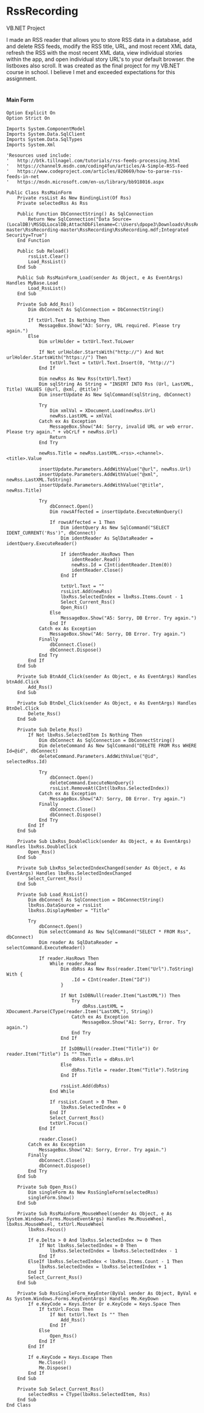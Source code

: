 # RssRecording
VB.NET Project

I made an RSS reader that allows you to store RSS data in a database, add and delete RSS feeds, modify the RSS title, URL, and most recent XML data, refresh the RSS with the most recent XML data, view individual stories within the app, and open individual story URL's to your default browser. the listboxes also scroll. It was created as the final project for my VB.NET course in school. I believe I met and exceeded expectations for this assignment.
 #

 
#### Main Form
    Option Explicit On
    Option Strict On

    Imports System.ComponentModel
    Imports System.Data.SqlClient
    Imports System.Data.SqlTypes
    Imports System.Xml

    'Resources used include:
    '   http://btk.tillnagel.com/tutorials/rss-feeds-processing.html
    '   https://channel9.msdn.com/coding4fun/articles/A-Simple-RSS-Feed
    '   https://www.codeproject.com/articles/820669/how-to-parse-rss-feeds-in-net
    '   https://msdn.microsoft.com/en-us/library/bb918016.aspx

    Public Class RssMainForm
        Private rssList As New BindingList(Of Rss)
        Private selectedRss As Rss

        Public Function DbConnectString() As SqlConnection
            Return New SqlConnection("Data Source=(LocalDB)\MSSQLLocalDB;AttachDbFilename=C:\Users\dpope3\Downloads\RssRecording-master\RssRecording-master\RssRecording\RssRecording.mdf;Integrated Security=True")
        End Function

        Public Sub Reload()
            rssList.Clear()
            Load_RssList()
        End Sub

        Public Sub RssMainForm_Load(sender As Object, e As EventArgs) Handles MyBase.Load
            Load_RssList()
        End Sub

        Private Sub Add_Rss()
            Dim dbConnect As SqlConnection = DbConnectString()

            If txtUrl.Text Is Nothing Then
                MessageBox.Show("A3: Sorry, URL required. Please try again.")
            Else
                Dim urlHolder = txtUrl.Text.ToLower

                If Not urlHolder.StartsWith("http://") And Not urlHolder.StartsWith("https://") Then
                    txtUrl.Text = txtUrl.Text.Insert(0, "http://")
                End If

                Dim newRss As New Rss(txtUrl.Text)
                Dim sqlString As String = "INSERT INTO Rss (Url, LastXML, Title) VALUES (@url, @xml, @title)"
                Dim insertUpdate As New SqlCommand(sqlString, dbConnect)

                Try
                    Dim xmlVal = XDocument.Load(newRss.Url)
                    newRss.LastXML = xmlVal
                Catch ex As Exception
                    MessageBox.Show("A4: Sorry, invalid URL or web error. Please try again." + vbCrLf + newRss.Url)
                    Return
                End Try

                newRss.Title = newRss.LastXML.<rss>.<channel>.<title>.Value

                insertUpdate.Parameters.AddWithValue("@url", newRss.Url)
                insertUpdate.Parameters.AddWithValue("@xml", newRss.LastXML.ToString)
                insertUpdate.Parameters.AddWithValue("@title", newRss.Title)

                Try
                    dbConnect.Open()
                    Dim rowsAffected = insertUpdate.ExecuteNonQuery()

                    If rowsAffected = 1 Then
                        Dim identQuery As New SqlCommand("SELECT IDENT_CURRENT('Rss')", dbConnect)
                        Dim identReader As SqlDataReader = identQuery.ExecuteReader()

                        If identReader.HasRows Then
                            identReader.Read()
                            newRss.Id = CInt(identReader.Item(0))
                            identReader.Close()
                        End If

                        txtUrl.Text = ""
                        rssList.Add(newRss)
                        lbxRss.SelectedIndex = lbxRss.Items.Count - 1
                        Select_Current_Rss()
                        Open_Rss()
                    Else
                        MessageBox.Show("A5: Sorry, DB Error. Try again.")
                    End If
                Catch ex As Exception
                    MessageBox.Show("A6: Sorry, DB Error. Try again.")
                Finally
                    dbConnect.Close()
                    dbConnect.Dispose()
                End Try
            End If
        End Sub

        Private Sub BtnAdd_Click(sender As Object, e As EventArgs) Handles btnAdd.Click
            Add_Rss()
        End Sub

        Private Sub BtnDel_Click(sender As Object, e As EventArgs) Handles BtnDel.Click
            Delete_Rss()
        End Sub

        Private Sub Delete_Rss()
            If Not lbxRss.SelectedItem Is Nothing Then
                Dim dbConnect As SqlConnection = DbConnectString()
                Dim deleteCommand As New SqlCommand("DELETE FROM Rss WHERE Id=@id", dbConnect)
                deleteCommand.Parameters.AddWithValue("@id", selectedRss.Id)

                Try
                    dbConnect.Open()
                    deleteCommand.ExecuteNonQuery()
                    rssList.RemoveAt(CInt(lbxRss.SelectedIndex))
                Catch ex As Exception
                    MessageBox.Show("A7: Sorry, DB Error. Try again.")
                Finally
                    dbConnect.Close()
                    dbConnect.Dispose()
                End Try
            End If
        End Sub

        Private Sub LbxRss_DoubleClick(sender As Object, e As EventArgs) Handles lbxRss.DoubleClick
            Open_Rss()
        End Sub

        Private Sub LbxRss_SelectedIndexChanged(sender As Object, e As EventArgs) Handles lbxRss.SelectedIndexChanged
            Select_Current_Rss()
        End Sub

        Private Sub Load_RssList()
            Dim dbConnect As SqlConnection = DbConnectString()
            lbxRss.DataSource = rssList
            lbxRss.DisplayMember = "Title"

            Try
                dbConnect.Open()
                Dim selectCommand As New SqlCommand("SELECT * FROM Rss", dbConnect)
                Dim reader As SqlDataReader = selectCommand.ExecuteReader()

                If reader.HasRows Then
                    While reader.Read
                        Dim dbRss As New Rss(reader.Item("Url").ToString) With {
                            .Id = CInt(reader.Item("Id"))
                        }

                        If Not IsDBNull(reader.Item("LastXML")) Then
                            Try
                                dbRss.LastXML = XDocument.Parse(CType(reader.Item("LastXML"), String))
                            Catch ex As Exception
                                MessageBox.Show("A1: Sorry, Error. Try again.")
                            End Try
                        End If

                        If IsDBNull(reader.Item("Title")) Or reader.Item("Title") Is "" Then
                            dbRss.Title = dbRss.Url
                        Else
                            dbRss.Title = reader.Item("Title").ToString
                        End If

                        rssList.Add(dbRss)
                    End While

                    If rssList.Count > 0 Then
                        lbxRss.SelectedIndex = 0
                    End If
                    Select_Current_Rss()
                    txtUrl.Focus()
                End If

                reader.Close()
            Catch ex As Exception
                MessageBox.Show("A2: Sorry, Error. Try again.")
            Finally
                dbConnect.Close()
                dbConnect.Dispose()
            End Try
        End Sub

        Private Sub Open_Rss()
            Dim singleForm As New RssSingleForm(selectedRss)
            singleForm.Show()
        End Sub

        Private Sub RssMainForm_MouseWheel(sender As Object, e As System.Windows.Forms.MouseEventArgs) Handles Me.MouseWheel, lbxRss.MouseWheel, txtUrl.MouseWheel
            lbxRss.Focus()

            If e.Delta > 0 And lbxRss.SelectedIndex >= 0 Then
                If Not lbxRss.SelectedIndex = 0 Then
                    lbxRss.SelectedIndex = lbxRss.SelectedIndex - 1
                End If
            ElseIf lbxRss.SelectedIndex < lbxRss.Items.Count - 1 Then
                lbxRss.SelectedIndex = lbxRss.SelectedIndex + 1
            End If
            Select_Current_Rss()
        End Sub

        Private Sub RssSingleForm_KeyEnter(ByVal sender As Object, ByVal e As System.Windows.Forms.KeyEventArgs) Handles Me.KeyDown
            If e.KeyCode = Keys.Enter Or e.KeyCode = Keys.Space Then
                If txtUrl.Focus Then
                    If Not txtUrl.Text Is "" Then
                        Add_Rss()
                    End If
                Else
                    Open_Rss()
                End If
            End If

            If e.KeyCode = Keys.Escape Then
                Me.Close()
                Me.Dispose()
            End If
        End Sub

        Private Sub Select_Current_Rss()
            selectedRss = CType(lbxRss.SelectedItem, Rss)
        End Sub
    End Class
